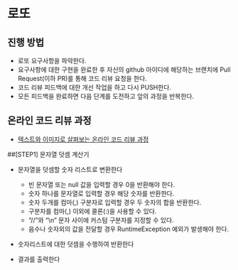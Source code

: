 # 로또
## 진행 방법
* 로또 요구사항을 파악한다.
* 요구사항에 대한 구현을 완료한 후 자신의 github 아이디에 해당하는 브랜치에 Pull Request(이하 PR)를 통해 코드 리뷰 요청을 한다.
* 코드 리뷰 피드백에 대한 개선 작업을 하고 다시 PUSH한다.
* 모든 피드백을 완료하면 다음 단계를 도전하고 앞의 과정을 반복한다.

## 온라인 코드 리뷰 과정
* [텍스트와 이미지로 살펴보는 온라인 코드 리뷰 과정](https://github.com/next-step/nextstep-docs/tree/master/codereview)

##[STEP1] 문자열 덧셈 계산기
* 문자열을 덧셈할 숫자 리스트로 변환한다
  * 빈 문자열 또는 null 값을 입력할 경우 0을 반환해야 한다.
  * 숫자 하나를 문자열로 입력할 경우 해당 숫자를 반환한다.
  * 숫자 두개를 컴마(,) 구분자로 입력할 경우 두 숫자의 합을 반환한다.
  * 구분자를 컴마(,) 이외에 콜론(:)을 사용할 수 있다.
  * “//”와 “\n” 문자 사이에 커스텀 구분자를 지정할 수 있다.
  * 음수나 숫자외의 값을 전달할 경우 RuntimeException 예외가 발생해야 한다.

* 숫자리스트에 대한 덧셈을 수행하여 반환한다

* 결과를 출력한다
  